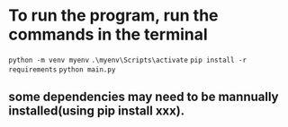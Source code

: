 
# To run the program, run the commands in the terminal
`python -m venv myenv`
`.\myenv\Scripts\activate`
`pip install -r requirements`
`python main.py`


## some dependencies may need to be mannually installed(using pip install xxx). 